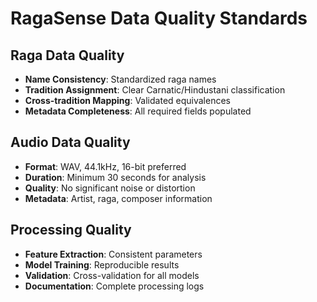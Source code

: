 # RagaSense Data Quality Standards

## Raga Data Quality
- **Name Consistency**: Standardized raga names
- **Tradition Assignment**: Clear Carnatic/Hindustani classification
- **Cross-tradition Mapping**: Validated equivalences
- **Metadata Completeness**: All required fields populated

## Audio Data Quality
- **Format**: WAV, 44.1kHz, 16-bit preferred
- **Duration**: Minimum 30 seconds for analysis
- **Quality**: No significant noise or distortion
- **Metadata**: Artist, raga, composer information

## Processing Quality
- **Feature Extraction**: Consistent parameters
- **Model Training**: Reproducible results
- **Validation**: Cross-validation for all models
- **Documentation**: Complete processing logs
